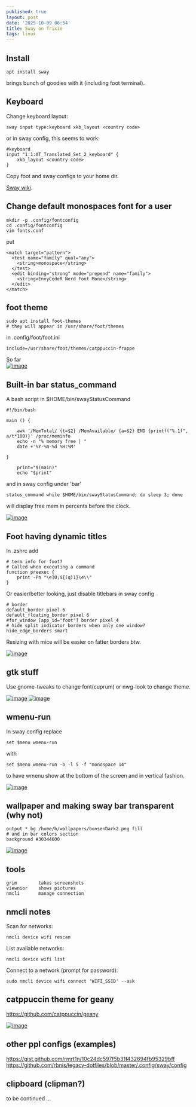 ```yaml
---
published: true
layout: post
date: '2025-10-09 06:54'
title: Sway on Trixie
tags: linux
---
```

## Install

    apt install sway

brings bunch of goodies with it (including foot terminal).

## Keyboard

Change keyboard layout:

    sway input type:keyboard xkb_layout <country code>

or in sway config, this seems to work:

    #keyboard
    input "1:1:AT_Translated_Set_2_keyboard" {
        xkb_layout <country code>
    }

Copy foot and sway configs to your home dir. 

[Sway wiki](https://github.com/swaywm/sway/wiki).

## Change default monospaces font for a user

    mkdir -p .config/fontconfig
    cd .config/fontconfig
    vim fonts.conf

put

    <match target="pattern">
      <test name="family" qual="any">
        <string>monospace</string>
      </test>
      <edit binding="strong" mode="prepend" name="family">
        <string>EnvyCodeR Nerd Font Mono</string>
      </edit>
    </match>

## foot theme

    sudo apt install foot-themes
    # they will appear in /usr/share/foot/themes

in .config/foot/foot.ini

    include=/usr/share/foot/themes/catppuccin-frappe

So far  
<a href="https://images2.imgbox.com/56/55/I9AVxc0S_o.png" target="_blank"><img src="https://thumbs2.imgbox.com/56/55/I9AVxc0S_t.png" alt="image"></a>

## Built-in bar status_command

A bash script in $HOME/bin/swayStatusCommand

    #!/bin/bash

    main () {

        awk '/MemTotal/ {t=$2} /MemAvailable/ {a=$2} END {printf("%.1f", a/t*100)}' /proc/meminfo
        echo -n "% memory free | "
        date +'%Y-%m-%d %H:%M'

    }

        print="$(main)"
        echo "$print"

and in sway config under 'bar'

    status_command while $HOME/bin/swayStatusCommand; do sleep 3; done
    
will display free mem in percents before the clock.

<a href="https://images2.imgbox.com/0e/6e/rKwaVBzM_o.png" target="_blank"><img src="https://thumbs2.imgbox.com/9a/bd/Axws0ppz_t.png" alt="image"></a> 

## Foot having dynamic titles

In .zshrc add

    # term info for foot?
    # Called when executing a command
    function preexec {
        print -Pn "\e]0;${(q)1}\e\\"
    }

Or easier/better looking, just disable titlebars in sway config

    # border
    default_border pixel 6
    default_floating_border pixel 6
    #for_window [app_id="foot"] border pixel 4
    # hide split indicator borders when only one window?
    hide_edge_borders smart


Resizing with mice will be easier on fatter borders btw.

<a href="https://images2.imgbox.com/5c/35/A1ObKpXE_o.png" target="_blank"><img src="https://thumbs2.imgbox.com/5c/35/A1ObKpXE_t.png" alt="image"></a>

## gtk stuff

Use gnome-tweaks to change font(cuprum) or nwg-look to change theme.

<a href="https://images2.imgbox.com/62/77/F4aSRltJ_o.png" target="_blank"><img src="https://thumbs2.imgbox.com/62/77/F4aSRltJ_t.png" alt="image"></a>
<a href="https://images2.imgbox.com/00/11/qrBoLBcK_o.png" target="_blank"><img src="https://thumbs2.imgbox.com/00/11/qrBoLBcK_t.png" alt="image"></a>

## wmenu-run

In sway config replace 

    set $menu wmenu-run

with 

    set $menu wmenu-run -b -l 5 -f "monospace 14"

to have wmenu show at the bottom of the screen and in vertical fashion.

<a href="https://images2.imgbox.com/19/b4/fVkHnf6m_o.png" target="_blank"><img src="https://thumbs2.imgbox.com/19/b4/fVkHnf6m_t.png" alt="image"></a>

## wallpaper and making sway bar transparent (why not)

    output * bg /home/b/wallpapers/bunsenDark2.png fill
    # and in bar colors section
    background #30344600
    
<a href="https://images2.imgbox.com/b6/c1/9di6WXTX_o.png" target="_blank"><img src="https://thumbs2.imgbox.com/b6/c1/9di6WXTX_t.png" alt="image"></a>


## tools

    grim        takes screenshots
    viewnior    shows pictures
    nmcli       manage connection

## nmcli notes

Scan for networks: 

    nmcli device wifi rescan 

List available networks: 

    nmcli device wifi list 

Connect to a network (prompt for password): 

    sudo nmcli device wifi connect 'WIFI_SSID' --ask 

## catppuccin theme for geany

<https://github.com/catppuccin/geany>

[![image](https://thumbs2.imgbox.com/c8/00/Wyq85JD4_t.png)](https://images2.imgbox.com/c8/00/Wyq85JD4_o.png)

## other ppl configs (examples)
<https://gist.github.com/rmrt1n/10c24dc597f5b31f432694fb95329bff>  
<https://github.com/rbnis/legacy-dotfiles/blob/master/.config/sway/config>

## clipboard (clipman?)

to be continued ...
